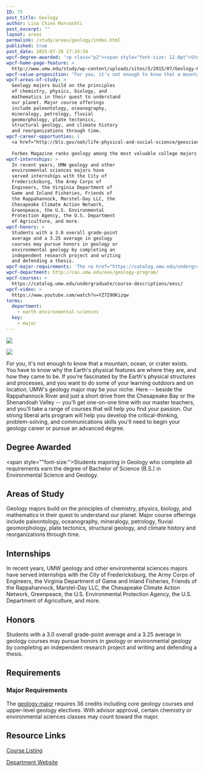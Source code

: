 ```yaml
---
ID: 75
post_title: Geology
author: Lisa Chinn Marvashti
post_excerpt: ""
layout: areas
permalink: /study/areas/geology/index.html
published: true
post_date: 2015-07-28 17:34:34
wpcf-degree-awarded: '<p class="p2"><span style="font-size: 12.0pt">Students majoring in Geology who complete all requirements earn the degree of Bachelor of Science (B.S.) in Environmental Science and Geology.</span></p>'
wpcf-home-page-feature: >
  http://www.umw.edu/study/wp-content/uploads/sites/5/2015/07/Geology-6e.jpg
wpcf-value-proposition: "For you, it's not enough to know that a mountain, ocean, or crater exists. You have to know why the Earth's physical features are where they are, and how they came to be. If you're fascinated by the Earth's physical structures and processes, and you want to do some of your learning outdoors and on location, UMW's geology major may be your niche. Here -- beside the Rappahannock River and just a short drive from the Chesapeake Bay or the Shenandoah Valley -- you'll get one-on-one time with our master teachers, and you'll take a range of courses that will help you find your passion. Our strong liberal arts program will help you develop the critical-thinking, problem-solving, and communications skills you'll need to begin your geology career or pursue an advanced degree."
wpcf-areas-of-study: >
  Geology majors build on the principles
  of chemistry, physics, biology, and
  mathematics in their quest to understand
  our planet. Major course offerings
  include paleontology, oceanography,
  mineralogy, petrology, fluvial
  geomorphology, plate tectonics,
  structural geology, and climate history
  and reorganizations through time.
wpcf-career-opportunties: |
  <a href="http://bls.gov/ooh/life-physical-and-social-science/geoscientists.htm">Job opportunities for geoscientists</a> are increasing, with an expected growth between 2012 and 2022 of 16 percent. In 2012, median pay in the field was $90,890.
  
  Forbes Magazine ranks geology among the most valuable college majors through 2020, based on projected starting salary, mid-career pay, and BLS hiring forecasts.
wpcf-internships: >
  In recent years, UMW geology and other
  environmental sciences majors have
  served internships with the City of
  Fredericksburg, the Army Corps of
  Engineers, the Virginia Department of
  Game and Inland Fisheries, Friends of
  the Rappahannock, Marstel-Day LLC, the
  Chesapeake Climate Action Network,
  Greenpeace, the U.S. Environmental
  Protection Agency, the U.S. Department
  of Agriculture, and more.
wpcf-honors: >
  Students with a 3.0 overall grade-point
  average and a 3.25 average in geology
  courses may pursue honors in geology or
  environmental geology by completing an
  independent research project and writing
  and defending a thesis.
wpcf-major-requirements: 'The <a href="https://catalog.umw.edu/undergraduate/majors/geography/#requirementstext">geology major</a> requires 36 credits including core geology courses and upper-level geology electives. With advisor approval, certain chemistry or environmental sciences classes may count toward the major.'
wpcf-department: http://cas.umw.edu/ees/geology-program/
wpcf-courses: >
  https://catalog.umw.edu/undergraduate/course-descriptions/eesc/
wpcf-video: >
  https://www.youtube.com/watch?v=YZ7I9OKizqw
terms:
  department:
    - earth-environmental-sciences
  key:
    - major
---
```


<!-- Types Custom Fields: -->
[![](http://www.umw.edu/study/wp-content/uploads/sites/5/2015/07/Geology-6e.jpg)](http://www.umw.edu/study/wp-content/uploads/sites/5/2015/07/Geology-6e.jpg)
<!-- End home-page-feature -->

<!-- video -->
[![](https://i.ytimg.com/vi/YZ7I9OKizqw/hqdefault.jpg)](https://www.youtube.com/watch?v=YZ7I9OKizqw)
<!-- End video -->

<!-- value-proposition -->
For you, it\'s not enough to know that a mountain, ocean, or crater exists. You have to know why the Earth\'s physical features are where they are, and how they came to be. If you\'re fascinated by the Earth\'s physical structures and processes, and you want to do some of your learning outdoors and on location, UMW\'s geology major may be your niche. Here -- beside the Rappahannock River and just a short drive from the Chesapeake Bay or the Shenandoah Valley -- you\'ll get one-on-one time with our master teachers, and you\'ll take a range of courses that will help you find your passion. Our strong liberal arts program will help you develop the critical-thinking, problem-solving, and communications skills you\'ll need to begin your geology career or pursue an advanced degree.
<!-- End value-proposition -->

<!-- degree-awarded -->
## Degree Awarded
<span style=""font-size:">Students majoring in Geology who complete all requirements earn the degree of Bachelor of Science (B.S.) in Environmental Science and Geology.</span>
<!-- End degree-awarded -->
<!-- areas-of-study -->
## Areas of Study
Geology majors build on the principles of chemistry, physics, biology, and mathematics in their quest to understand our planet. Major course offerings include paleontology, oceanography, mineralogy, petrology, fluvial geomorphology, plate tectonics, structural geology, and climate history and reorganizations through time.
<!-- End areas-of-study -->

<!-- internships -->
## Internships
In recent years, UMW geology and other environmental sciences majors have served internships with the City of Fredericksburg, the Army Corps of Engineers, the Virginia Department of Game and Inland Fisheries, Friends of the Rappahannock, Marstel-Day LLC, the Chesapeake Climate Action Network, Greenpeace, the U.S. Environmental Protection Agency, the U.S. Department of Agriculture, and more.
<!-- End internships -->

<!-- honors -->
## Honors
Students with a 3.0 overall grade-point average and a 3.25 average in geology courses may pursue honors in geology or environmental geology by completing an independent research project and writing and defending a thesis.
<!-- End honors -->

<!-- requirements -->
## Requirements

<!-- major-requirements -->
### Major Requirements
The [geology major]("https://catalog.umw.edu/undergraduate/majors/geography/#requirementstext") requires 36 credits including core geology courses and upper-level geology electives. With advisor approval, certain chemistry or environmental sciences classes may count toward the major.
<!-- End major-requirements -->

<!-- End requirements -->

<!-- resource-links -->
## Resource Links

<!-- courses -->
[Course Listing](https://catalog.umw.edu/undergraduate/course-descriptions/eesc/)

<!-- End courses -->


<!-- department -->
[Department Website](http://cas.umw.edu/ees/geology-program/)

<!-- End department -->

<!-- End resource-links -->

<!-- End Types Custom Fields -->